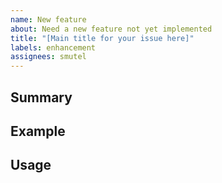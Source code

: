 ```yaml
---
name: New feature
about: Need a new feature not yet implemented
title: "[Main title for your issue here]"
labels: enhancement
assignees: smutel
---
```

<!-- Verify first that this feature is not already implemented in the master branch -->
<!-- Complete most of sections below as described -->

## Summary
<!-- Describe here with one sentence what the new feature or the enhancement is -->

## Example
<!-- Example of code using this new feature -->

## Usage
<!-- Describe here a use case for this new feature/enhancement -->
